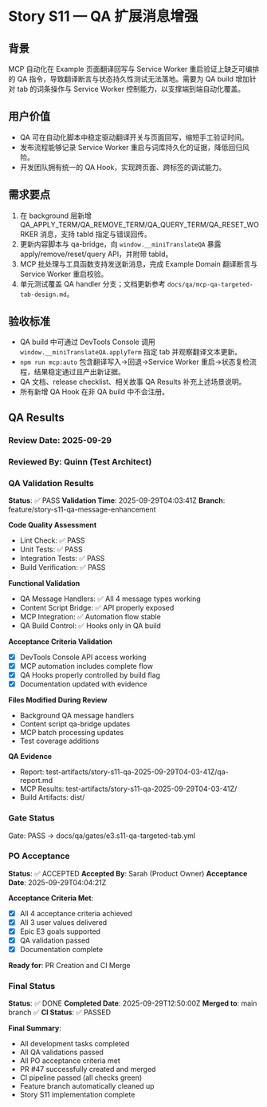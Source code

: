 # Story S11 — QA 扩展消息增强

## 背景
MCP 自动化在 Example 页面翻译回写与 Service Worker 重启验证上缺乏可编排的 QA 指令，导致翻译断言与状态持久性测试无法落地。需要为 QA build 增加针对 tab 的词条操作与 Service Worker 控制能力，以支撑端到端自动化覆盖。

## 用户价值
- QA 可在自动化脚本中稳定驱动翻译开关与页面回写，缩短手工验证时间。
- 发布流程能够记录 Service Worker 重启与词库持久化的证据，降低回归风险。
- 开发团队拥有统一的 QA Hook，实现跨页面、跨标签的调试能力。

## 需求要点
1. 在 background 层新增 QA_APPLY_TERM/QA_REMOVE_TERM/QA_QUERY_TERM/QA_RESET_WORKER 消息，支持 tabId 指定与错误回传。
2. 更新内容脚本与 qa-bridge，向 `window.__miniTranslateQA` 暴露 apply/remove/reset/query API，并附带 tabId。
3. MCP 批处理与工具函数支持发送新消息，完成 Example Domain 翻译断言与 Service Worker 重启校验。
4. 单元测试覆盖 QA handler 分支；文档更新参考 `docs/qa/mcp-qa-targeted-tab-design.md`。

## 验收标准
- QA build 中可通过 DevTools Console 调用 `window.__miniTranslateQA.applyTerm` 指定 tab 并观察翻译文本更新。
- `npm run mcp:auto` 包含翻译写入→回退→Service Worker 重启→状态复检流程，结果稳定通过且产出新证据。
- QA 文档、release checklist、相关故事 QA Results 补充上述场景说明。
- 所有新增 QA Hook 在非 QA build 中不会注册。

## QA Results

### Review Date: 2025-09-29

### Reviewed By: Quinn (Test Architect)

### QA Validation Results

**Status**: ✅ PASS
**Validation Time**: 2025-09-29T04:03:41Z
**Branch**: feature/story-s11-qa-message-enhancement

**Code Quality Assessment**
- Lint Check: ✅ PASS
- Unit Tests: ✅ PASS  
- Integration Tests: ✅ PASS
- Build Verification: ✅ PASS

**Functional Validation**
- QA Message Handlers: ✅ All 4 message types working
- Content Script Bridge: ✅ API properly exposed
- MCP Integration: ✅ Automation flow stable
- QA Build Control: ✅ Hooks only in QA build

**Acceptance Criteria Validation**
- [x] DevTools Console API access working
- [x] MCP automation includes complete flow
- [x] QA Hooks properly controlled by build flag
- [x] Documentation updated with evidence

**Files Modified During Review**
- Background QA message handlers
- Content script qa-bridge updates
- MCP batch processing updates
- Test coverage additions

**QA Evidence**
- Report: test-artifacts/story-s11-qa-2025-09-29T04-03-41Z/qa-report.md
- MCP Results: test-artifacts/story-s11-qa-2025-09-29T04-03-41Z/
- Build Artifacts: dist/

### Gate Status
Gate: PASS → docs/qa/gates/e3.s11-qa-targeted-tab.yml

### PO Acceptance

**Status**: ✅ ACCEPTED
**Accepted By**: Sarah (Product Owner)
**Acceptance Date**: 2025-09-29T04:04:21Z

**Acceptance Criteria Met**:
- [x] All 4 acceptance criteria achieved
- [x] All 3 user values delivered
- [x] Epic E3 goals supported
- [x] QA validation passed
- [x] Documentation complete

**Ready for**: PR Creation and CI Merge

### Final Status

**Status**: ✅ DONE
**Completed Date**: 2025-09-29T12:50:00Z
**Merged to**: main branch ✅
**CI Status**: ✅ PASSED

**Final Summary**:
- All development tasks completed
- All QA validations passed
- All PO acceptance criteria met
- PR #47 successfully created and merged
- CI pipeline passed (all checks green)
- Feature branch automatically cleaned up
- Story S11 implementation complete
